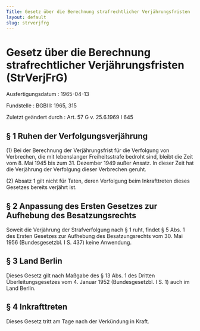 ```yaml
---
Title: Gesetz über die Berechnung strafrechtlicher Verjährungsfristen
layout: default
slug: strverjfrg
---
```


# Gesetz über die Berechnung strafrechtlicher Verjährungsfristen (StrVerjFrG)

Ausfertigungsdatum
:   1965-04-13

Fundstelle
:   BGBl I: 1965, 315

Zuletzt geändert durch
:   Art. 57 G v. 25.6.1969 I 645


## § 1 Ruhen der Verfolgungsverjährung

(1) Bei der Berechnung der Verjährungsfrist für die Verfolgung von
Verbrechen, die mit lebenslanger Freiheitsstrafe bedroht sind, bleibt
die Zeit vom 8. Mai 1945 bis zum 31. Dezember 1949 außer Ansatz. In
dieser Zeit hat die Verjährung der Verfolgung dieser Verbrechen
geruht.

(2) Absatz 1 gilt nicht für Taten, deren Verfolgung beim Inkrafttreten
dieses Gesetzes bereits verjährt ist.


## § 2 Anpassung des Ersten Gesetzes zur Aufhebung des Besatzungsrechts

Soweit die Verjährung der Strafverfolgung nach § 1 ruht, findet § 5
Abs. 1 des Ersten Gesetzes zur Aufhebung des Besatzungsrechts vom 30.
Mai 1956 (Bundesgesetzbl. I S. 437) keine Anwendung.


## § 3 Land Berlin

Dieses Gesetz gilt nach Maßgabe des § 13 Abs. 1 des Dritten
Überleitungsgesetzes vom 4. Januar 1952 (Bundesgesetzbl. I S. 1) auch
im Land Berlin.


## § 4 Inkrafttreten

Dieses Gesetz tritt am Tage nach der Verkündung in Kraft.

